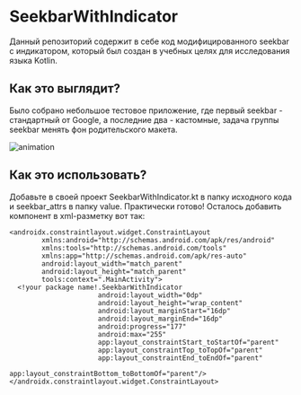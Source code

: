 # SeekbarWithIndicator
Данный репозиторий содержит в себе код модифицированного seekbar с индикатором, который был создан в учебных целях для исследования языка Kotlin.
## Как это выглядит?
Было собрано небольшое тестовое приложение, где первый seekbar - стандартный от Google, а последние два - кастомные, задача группы seekbar менять фон родительского макета.

![animation](https://github.com/developer-kaczmarek/SeekbarWithIndicator/blob/master/animation.gif)

## Как это использовать?
Добавьте в своей проект SeekbarWithIndicator.kt в папку исходного кода и seekbar_attrs в папку value. Практически готово! Осталось добавить компонент в xml-разметку вот так:
```
<androidx.constraintlayout.widget.ConstraintLayout
        xmlns:android="http://schemas.android.com/apk/res/android"
        xmlns:tools="http://schemas.android.com/tools"
        xmlns:app="http://schemas.android.com/apk/res-auto"
        android:layout_width="match_parent"
        android:layout_height="match_parent"
        tools:context=".MainActivity">
  <!your package name!.SeekbarWithIndicator
                      android:layout_width="0dp"
                      android:layout_height="wrap_content"
                      android:layout_marginStart="16dp"
                      android:layout_marginEnd="16dp"
                      android:progress="177"
                      android:max="255"
                      app:layout_constraintStart_toStartOf="parent"
                      app:layout_constraintTop_toTopOf="parent"
                      app:layout_constraintEnd_toEndOf="parent"
                      app:layout_constraintBottom_toBottomOf="parent"/>
</androidx.constraintlayout.widget.ConstraintLayout>
```

